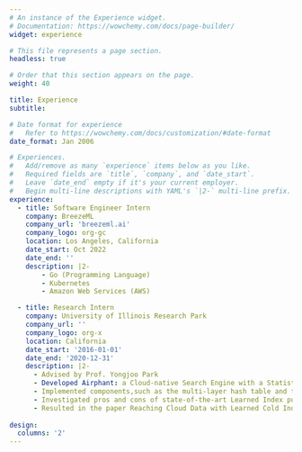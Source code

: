 ```yaml
---
# An instance of the Experience widget.
# Documentation: https://wowchemy.com/docs/page-builder/
widget: experience

# This file represents a page section.
headless: true

# Order that this section appears on the page.
weight: 40

title: Experience
subtitle:

# Date format for experience
#   Refer to https://wowchemy.com/docs/customization/#date-format
date_format: Jan 2006

# Experiences.
#   Add/remove as many `experience` items below as you like.
#   Required fields are `title`, `company`, and `date_start`.
#   Leave `date_end` empty if it's your current employer.
#   Begin multi-line descriptions with YAML's `|2-` multi-line prefix.
experience:
  - title: Software Engineer Intern
    company: BreezeML
    company_url: 'breezeml.ai'
    company_logo: org-gc
    location: Los Angeles, California
    date_start: Oct 2022
    date_end: ''
    description: |2-
        - Go (Programming Language) 
        - Kubernetes 
        - Amazon Web Services (AWS)

  - title: Research Intern
    company: University of Illinois Research Park
    company_url: ''
    company_logo: org-x
    location: California
    date_start: '2016-01-01'
    date_end: '2020-12-31'
    description: |2-
      - Advised by Prof. Yongjoo Park
      - Developed Airphant: a Cloud-native Search Engine with a Statistical Indexing System, which maintains a randomized multi‐layer structure and analyzes over 70k lines of data
      - Implemented components,such as the multi‐layer hash table and the stop word mapper, in Java; unit‐tested tasks with JUnit; peer reviewed Pull Requests; containerized Airphant in Azure
      - Investigated pros and cons of state‐of‐the‐art Learned Index publications to identify possible research directions
      - Resulted in the paper Reaching Cloud Data with Learned Cold Index
      
design:
  columns: '2'
---
```

